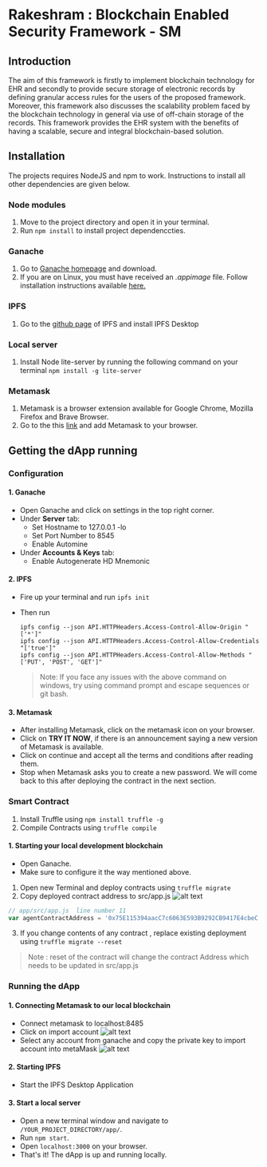 # Rakeshram  : Blockchain Enabled Security Framework - SM

## Introduction
The aim of this framework is firstly to implement blockchain technology for EHR and secondly to provide secure storage of electronic records by defining granular access rules for the users of the proposed framework. Moreover, this framework also discusses the scalability problem faced by the blockchain technology in general via use of off-chain storage of the records. This framework provides the EHR system with the benefits of having a scalable, secure and integral blockchain-based solution.
<!-- TABLE OF CONTENTS -->


## Installation

The projects requires NodeJS and npm to work. Instructions to install all other dependencies are given below.
### Node modules

1. Move to the project directory and open it in your terminal.
2. Run `npm install` to install project dependenccties.

### Ganache

1. Go to [Ganache homepage](https://truffleframework.com/ganache) and download. 
2. If you are on Linux, you must have received an _.appimage_ file. Follow installation instructions available [here.](https://itsfoss.com/use-appimage-linux/)

### IPFS

1. Go to the [github page](https://github.com/ipfs/ipfs-desktop) of IPFS and install IPFS Desktop

### Local server

1. Install Node lite-server by running the following command on your terminal `npm install -g lite-server`

### Metamask

1. Metamask is a browser extension available for Google Chrome, Mozilla Firefox and Brave Browser.
2. Go to the this [link](http://metamask.io/) and add Metamask to your browser.

## Getting the dApp running

### Configuration

#### 1. Ganache
  - Open Ganache and click on settings in the top right corner.
  - Under **Server** tab:
    - Set Hostname to 127.0.0.1 -lo
    - Set Port Number to 8545
    - Enable Automine
  - Under **Accounts & Keys** tab:
    - Enable Autogenerate HD Mnemonic

#### 2. IPFS
  - Fire up your terminal and run `ipfs init`
  - Then run 
    ```
    ipfs config --json API.HTTPHeaders.Access-Control-Allow-Origin "['*']"
    ipfs config --json API.HTTPHeaders.Access-Control-Allow-Credentials "['true']"
    ipfs config --json API.HTTPHeaders.Access-Control-Allow-Methods "['PUT', 'POST', 'GET']"
    ```

    > Note: If you face any issues with the above command on windows, try using command prompt and escape sequences or git bash.
#### 3. Metamask
  - After installing Metamask, click on the metamask icon on your browser.
  - Click on __TRY IT NOW__, if there is an announcement saying a new version of Metamask is available.
  - Click on continue and accept all the terms and conditions after reading them.
  - Stop when Metamask asks you to create a new password. We will come back to this after deploying the contract in the next section.
  
### Smart Contract

1. Install Truffle using `npm install truffle -g`
2. Compile Contracts using `truffle compile`

#### 1. Starting your local development blockchain
  - Open Ganache.
  - Make sure to configure it the way mentioned above.
  
1. Open new Terminal and deploy contracts using `truffle migrate`
2. Copy deployed contract address to src/app.js 
![alt text](images/ganace-contracct.png)

```js
// app/src/app.js  line number 11
var agentContractAddress = '0x75E115394aacC7c6063E593B9292CB9417E4cbeC';
```

3. If you change contents of any contract , replace existing deployment using `truffle migrate --reset`
> Note :  reset of the contract will change the contract Address which needs to be updated in src/app.js

### Running the dApp

#### 1. Connecting Metamask to our local blockchain
  - Connect metamask to localhost:8485
  - Click on import account
  ![alt text](images/meta-1.png)
  - Select any account from ganache and copy the private key to import account into metaMask
  ![alt text](images/con-g1.png)

#### 2. Starting IPFS 
  - Start the IPFS Desktop Application
  
#### 3. Start a local server
  - Open a new terminal window and navigate to `/YOUR_PROJECT_DIRECTORY/app/`.
  - Run `npm start`.
  - Open `localhost:3000` on your browser.
  - That's it! The dApp is up and running locally.
